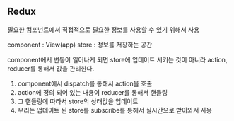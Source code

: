 ## Redux

필요한 컴포넌트에서 직접적으로 필요한 정보를 사용할 수 있기 위해서 사용

component : View(app)
store : 정보를 저장하는 공간

component에서 변동이 일어나게 되면 store에 업데이트 시키는 것이 아니라 action, reducer를 통해서 값을 관리한다.

1. component에서 dispatch를 통해서 action을 호출
2. action에 정의 되어 있는 내용이 reducer를 통해서 핸들링
3. 그 핸들링에 따라서 store의 상태값을 업데이트
4. 우리는 업데이트 된 store를 subscribe를 통해서 실시간으로 받아와서 사용
